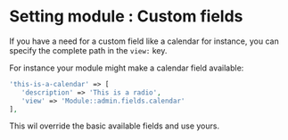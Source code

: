 # Setting module : Custom fields

If you have a need for a custom field like a calendar for instance, you can specify the complete path in the `view:` key.

For instance your module might make a calendar field available:

``` php
'this-is-a-calendar' => [
   'description' => 'This is a radio',
   'view' => 'Module::admin.fields.calendar'
],

```

This wil override the basic available fields and use yours.
